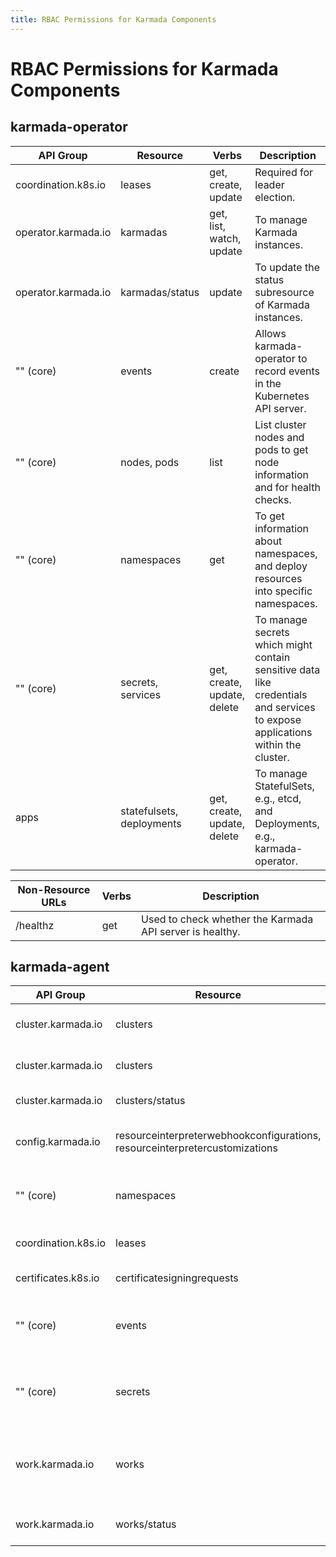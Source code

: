 ```yaml
---
title: RBAC Permissions for Karmada Components
---
```


# RBAC Permissions for Karmada Components

## karmada-operator

| API Group | Resource | Verbs | Description |
|-----------|----------|-------|-------------|
| coordination.k8s.io | leases | get, create, update | Required for leader election. |
| operator.karmada.io | karmadas | get, list, watch, update | To manage Karmada instances. |
| operator.karmada.io | karmadas/status | update | To update the status subresource of Karmada instances. |
| "" (core) | events | create | Allows karmada-operator to record events in the Kubernetes API server. |
| "" (core) | nodes, pods | list | List cluster nodes and pods to get node information and for health checks. |
| "" (core) | namespaces | get | To get information about namespaces, and deploy resources into specific namespaces. |
| "" (core) | secrets, services | get, create, update, delete | To manage secrets which might contain sensitive data like credentials and services to expose applications within the cluster. |
| apps | statefulsets, deployments | get, create, update, delete | To manage StatefulSets, e.g., etcd, and Deployments, e.g., karmada-operator. |

| Non-Resource URLs | Verbs | Description |
|-------------|-------|-------------|
| /healthz | get | Used to check whether the Karmada API server is healthy. |


## karmada-agent

| API Group | Resource | Verbs | Description |
|-----------|----------|-------|-------------|
| cluster.karmada.io | clusters | list, watch | To manage and monitor clusters. |
| cluster.karmada.io | clusters | get, create, delete | resourceNames: {{clustername}} |
| cluster.karmada.io | clusters/status | update | resourceNames: {{clustername}} |
| config.karmada.io | resourceinterpreterwebhookconfigurations, resourceinterpretercustomizations | get, list, watch | To list and watch resource interpreter configurations. |
| "" (core) | namespaces | get | To get information about namespaces. |
| coordination.k8s.io | leases | get, create, update | Required for leader election. |
| certificates.k8s.io | certificatesigningrequests | get, create | To get and create CSR. |
| "" (core) | events | create, patch, update | Allows karmada-agent to record events in the Karmada API server. |
| "" (core) | secrets | get, create, patch | To manage secrets which might contain sensitive data like credentials. |
| work.karmada.io | works | get, list, watch, create, update, delete | To manage work resources. |
| work.karmada.io | works/status | patch, update | To update the status of work resources. |
